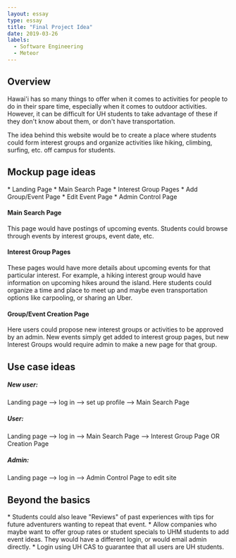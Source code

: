 ```yaml
---
layout: essay
type: essay
title: "Final Project Idea"
date: 2019-03-26
labels:
  - Software Engineering
  - Meteor
---
```


<h2>Overview</h2>
<p>Hawai'i has so many things to offer when it comes to activities for people to do in their spare time, especially when it comes to outdoor activities.  However, it can be difficult for UH students to take advantage of these if they don't know about them, or don't have transportation.</p>

<p>The idea behind this website would be to create a place where students could form interest groups and organize activities like hiking, climbing, surfing, etc. off campus for students.</p>

<h2>Mockup page ideas</h2>
* Landing Page
* Main Search Page
* Interest Group Pages
* Add Group/Event Page
* Edit Event Page
* Admin Control Page

<h4>Main Search Page</h4>
<p>This page would have postings of upcoming events.  Students could browse through events by interest groups, event date, etc.</p>
  
<h4>Interest Group Pages</h4>
<p>These pages would have more details about upcoming events for that particular interest.  For example, a hiking interest group would have information on upcoming hikes around the island.  Here students could organize a time and place to meet up and maybe even transportation options like carpooling, or sharing an Uber.</p>

<h4>Group/Event Creation Page</h4>
<p>Here users could propose new interest groups or activities to be approved by an admin.  New events simply get added to interest group pages, but new Interest Groups would require admin to make a new page for that group.</p>

<h2>Use case ideas</h2>
<h5>New user:</h5> 
Landing page --> log in --> set up profile --> Main Search Page
<h5>User:</h5> 
Landing page --> log in --> Main Search Page --> Interest Group Page OR Creation Page
<h5>Admin:</h5> 
Landing page --> log in --> Admin Control Page to edit site


<h2>Beyond the basics</h2>
* Students could also leave "Reviews" of past experiences with tips for future adventurers wanting to repeat that event.
* Allow companies who maybe want to offer group rates or student specials to UHM students to add event ideas.  They would have a different login, or would email admin directly.
* Login using UH CAS to guarantee that all users are UH students.


